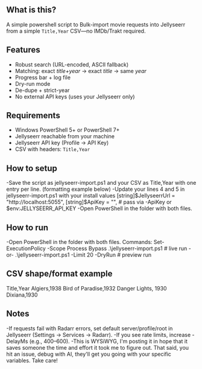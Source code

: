 ## What is this?
A simple powershell script to Bulk-import movie requests into Jellyseerr from a simple `Title,Year` CSV—no IMDb/Trakt required.

## Features
- Robust search (URL-encoded, ASCII fallback)
- Matching: exact *title+year* → exact *title* → same *year*
- Progress bar + log file
- Dry-run mode
- De-dupe + strict-year
- No external API keys (uses your Jellyseerr only)


## Requirements
- Windows PowerShell 5+ or PowerShell 7+
- Jellyseerr reachable from your machine
- Jellyseerr API key (Profile → API Key)
- CSV with headers: `Title,Year`


## How to setup
-Save the script as jellyseerr-import.ps1 and your CSV as Title,Year with one entry per line. (formatting example below)
-Update your lines 4 and 5 in jellyseerr-import.ps1 with your install values
      [string]$JellyseerrUrl = "http://localhost:5055",
      [string]$ApiKey        = "",        # pass via -ApiKey or $env:JELLYSEERR_API_KEY
-Open PowerShell in the folder with both files.


## How to run
-Open PowerShell in the folder with both files.
Commands:
    Set-ExecutionPolicy -Scope Process Bypass
    .\jellyseerr-import.ps1                     # live run
                      -or-
    .\jellyseerr-import.ps1 -Limit 20 -DryRun   # preview run


## CSV shape/format example
Title,Year
Algiers,1938
Bird of Paradise,1932
Danger Lights, 1930
Dixiana,1930

## Notes
-If requests fail with Radarr errors, set default server/profile/root in Jellyseerr (Settings → Services → Radarr).
-If you see rate limits, increase -DelayMs (e.g., 400–600).
-This is WYSiWYG, I'm posting it in hope that it saves someone the time and effort it took me to figure out. That said, you hit an issue, debug with AI, they'll get you going with your specific variables. Take care!
